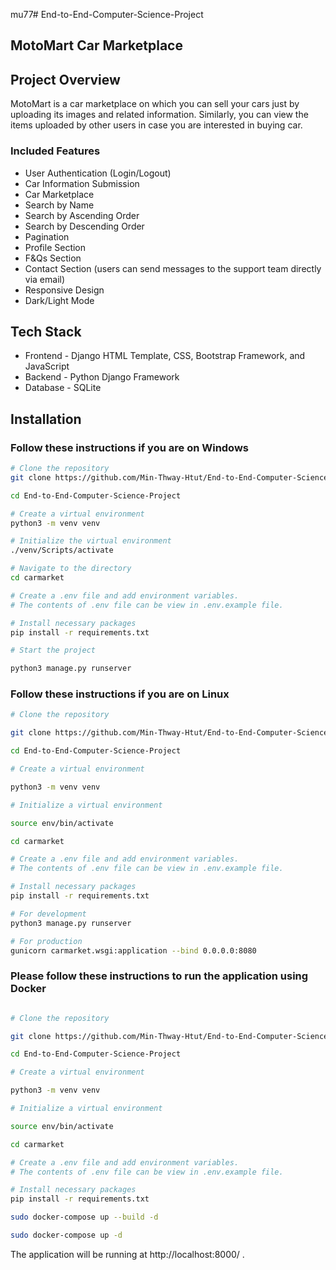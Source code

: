 mu77# End-to-End-Computer-Science-Project

## MotoMart Car Marketplace

## Project Overview
MotoMart is a car marketplace on which you can sell your cars just by uploading its images and related information. Similarly, you can view the items uploaded by other users in case you are interested in buying car.

### Included Features
- User Authentication (Login/Logout)
- Car Information Submission
- Car Marketplace
- Search by Name
- Search by Ascending Order
- Search by Descending Order
- Pagination
- Profile Section
- F&Qs Section
- Contact Section (users can send messages to the support team directly via email)
- Responsive Design
- Dark/Light Mode

## Tech Stack

- Frontend - Django HTML Template, CSS, Bootstrap Framework, and JavaScript
- Backend - Python Django Framework
- Database - SQLite

## Installation

### Follow these instructions if you are on Windows

```bash
# Clone the repository
git clone https://github.com/Min-Thway-Htut/End-to-End-Computer-Science-Project.git

cd End-to-End-Computer-Science-Project

# Create a virtual environment
python3 -m venv venv

# Initialize the virtual environment
./venv/Scripts/activate

# Navigate to the directory
cd carmarket

# Create a .env file and add environment variables.
# The contents of .env file can be view in .env.example file.

# Install necessary packages
pip install -r requirements.txt

# Start the project

python3 manage.py runserver

```

### Follow these instructions if you are on Linux

```bash
# Clone the repository

git clone https://github.com/Min-Thway-Htut/End-to-End-Computer-Science-Project.git

cd End-to-End-Computer-Science-Project

# Create a virtual environment

python3 -m venv venv

# Initialize a virtual environment

source env/bin/activate

cd carmarket

# Create a .env file and add environment variables.
# The contents of .env file can be view in .env.example file.

# Install necessary packages
pip install -r requirements.txt

# For development
python3 manage.py runserver 

# For production
gunicorn carmarket.wsgi:application --bind 0.0.0.0:8080

```

### Please follow these instructions to run the application using Docker

```bash

# Clone the repository

git clone https://github.com/Min-Thway-Htut/End-to-End-Computer-Science-Project.git

cd End-to-End-Computer-Science-Project

# Create a virtual environment

python3 -m venv venv

# Initialize a virtual environment

source env/bin/activate

cd carmarket

# Create a .env file and add environment variables.
# The contents of .env file can be view in .env.example file.

# Install necessary packages
pip install -r requirements.txt

sudo docker-compose up --build -d

sudo docker-compose up -d

```

The application will be running at http://localhost:8000/ .
